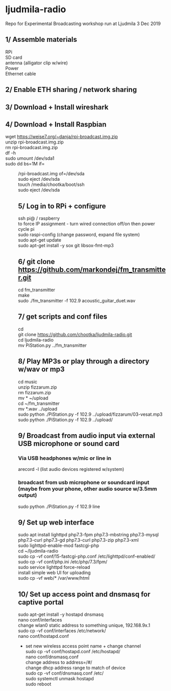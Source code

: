 # ljudmila-radio
Repo for Experimental Broadcasting workshop run at Ljudmila 3 Dec 2019

## 1/ Assemble materials
RPi  
SD card  
antenna (alligator clip w/wire)  
Power  
Ethernet cable  

## 2/ Enable ETH sharing / network sharing

## 3/ Download + Install wireshark

## 4/ Download + Install Raspbian
wget https://weise7.org/~danja/rpi-broadcast.img.zip  
unzip rpi-broadcast.img.zip  
rm rpi-broadcast.img.zip  
df -h  
sudo umount /dev/sda1  
sudo dd bs=1M if=<dir>/rpi-broadcast.img of=/dev/sda  
sudo eject /dev/sda  
touch /media/chootka/boot/ssh  
sudo eject /dev/sda  

## 5/ Log in to RPi + configure
ssh pi@<ip addr> / raspberry  
to force IP assignment - turn wired connection off/on then power cycle pi  
sudo raspi-config (change password, expand file system)  
sudo apt-get update  
sudo apt-get install -y sox git libsox-fmt-mp3  

## 6/ git clone https://github.com/markondej/fm_transmitter.git  
cd fm_transmitter  
make  
sudo ./fm_transmitter -f 102.9 acoustic_guitar_duet.wav  

## 7/ get scripts and conf files
cd  
git clone https://github.com/chootka/ljudmila-radio.git  
cd ljudmila-radio  
mv PiStation.py ../fm_transmitter  

## 8/ Play MP3s or play through a directory w/wav or mp3
cd music  
unzip fizzarum.zip  
rm fizzarum.zip  
mv * ~/upload  
cd ~/fm_transmitter  
mv *.wav ../upload  
sudo python ./PiStation.py -f 102.9 ../upload/fizzarum/03-vesat.mp3  
sudo python ./PiStation.py -f 102.9 ../upload/  

## 9/ Broadcast from audio input via external USB microphone or sound card
### Via USB headphones w/mic or line in  
arecord -l (list audio devices registered w/system)  
### broadcast from usb microphone or soundcard input (maybe from your phone, other audio source w/3.5mm output)  
sudo python ./PiStation.py -f 102.9 line  

## 9/ Set up web interface
sudo apt install lighttpd php7.3-fpm php7.3-mbstring php7.3-mysql php7.3-curl php7.3-gd php7.3-curl php7.3-zip php7.3-xml  
sudo lighttpd-enable-mod fastcgi-php  
cd ~/ljudmila-radio  
sudo cp -vf conf/15-fastcgi-php.conf /etc/lighttpd/conf-enabled/  
sudo cp -vf conf/php.ini /etc/php/7.3/fpm/  
sudo service lighttpd force-reload  
install simple web UI for uploading  
sudo cp -vf web/* /var/www/html  

## 10/ Set up access point and dnsmasq for captive portal
sudo apt-get install -y hostapd dnsmasq  
nano conf/interfaces  
change wlan0 static address to something unique, 192.168.9x.1  
sudo cp -vf conf/interfaces /etc/network/  
nano conf/hostapd.conf  
- set new wireless access point name + change channel  
sudo cp -vf conf/hostapd.conf /etc/hostapd/  
nano conf/dnsmasq.conf  
change address to address=/#/<ip addr>  
change dhcp address range to match <ip addr> of device  
sudo cp -vf conf/dnsmasq.conf /etc/  
sudo systemctl unmask hostapd  
sudo reboot  